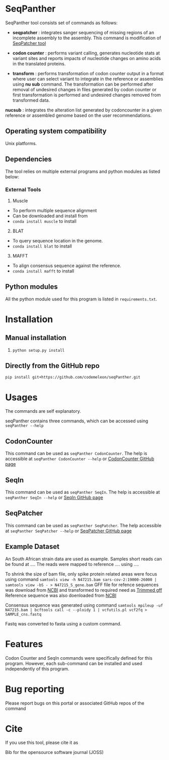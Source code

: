 # SeqPanther

SeqPanther tool consists set of commands as follows:

- **seqpatcher** : integrates sanger sequencing of missing regions of an incomplete assembly to the assembly. This command is modification of [SeqPatcher tool](https://github.com/krisp-kwazulu-natal/seqPatcher)

- **codon counter** : performs variant calling, generates nucleotide stats at variant sites and reports impacts of nucleotide changes on amino acids in the translated proteins.

- **transform** : performs transformation of codon counter output in a format where user can select variant to integrate in the reference or assemblies using **nu sub** command. The transformation can be performed after removal of undesired changes in files generated by codon counter or first transformation is performed and undesired changes removed from transformed data.

**nucsub** : integrates the alteration list generated by codoncounter in a given reference or assembled genome based on the user recommendations. <!--Providing options to users to select changes of their interests-->

## Operating system compatibility

Unix platforms.

## Dependencies

The tool relies on multiple external programs and python modules as listed below:

### External Tools

1.  Muscle

- To perform multiple sequence alignment
- Can be downloaded and install from
- `conda install muscle` to install

2.  BLAT

- To query sequence location in the genome.
- `conda install blat` to install

3. MAFFT

- To align consensus sequence against the reference.
- `conda install mafft` to install

## Python modules

<!-- TODO: Versions need to be included -->

All the python module used for this program is listed in `requirements.txt`.

# Installation

## Manual installation

1.  `python setup.py install`

## Directly from the GitHub repo

`pip install git+https://github.com/codemeleon/seqPanther.git`

# Usages

The commands are self explanatory.

seqPanther contains three commands, which can be accessed using `seqPanther --help`

## CodonCounter

This command can be used as `seqPanther CodonCounter`. The help is accessible at `seqPanther CodonCounter --help` or [CodonCounter GitHub page](https://github.com/codemeleon/CodonCounter)

## SeqIn

This command can be used as `seqPanther SeqIn`. The help is accessible at `seqPanther SeqIn --help` or [SeqIn GitHub page](https://github.com/codemeleon/SeqIn)

## SeqPatcher

This command can be used as `seqPanther SeqPatcher`. The help accessible at `seqPanther SeqPatcher --help` or [SeqPatcher GitHub page](https://github.com/CERI-KRISP/SeqPatcher)

## Example Dataset

An South African strain data are used as example. Samples short reads can be found at .... The reads were mapped to reference .... using ....

To shrink the size of bam file, only spike protein related areas were focus using command `samtools view -h N47215.bam sars-cov-2:19000-26000 | samtools view -bS - > N47215_S_gene.bam`
GFF file for refence sequences was download from [NCBI](https://www.ncbi.nlm.nih.gov/sars-cov-2/) and transformed to required need as [Trimmed gff](https://www.github.com/)
Reference sequence was also doenloaded from [NCBI](https://www.ncbi.nlm.nih.gov/sars-cov-2/)

Consensus sequence was generated using command `samtools mpileup -uf N47215.bam | bcftools call -c --ploidy 1 | vcfutils.pl vcf2fq > SAMPLE_cns.fastq`

Fastq was converted to fasta using a custom command.

# Features

Codon Counter and SeqIn commands were specifically defined for this program. However, each sub-command can be installed and used independently of this program.

# Bug reporting

Please report bugs on this portal or associated GitHub repos of the command

# Cite

If you use this tool, please cite it as

Bib for the opensource software journal (JOSS)
